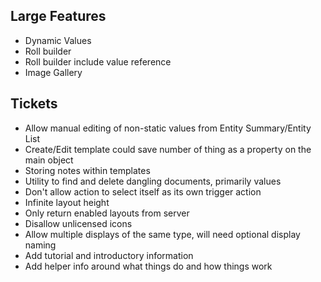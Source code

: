 ## Large Features

- Dynamic Values
- Roll builder
- Roll builder include value reference
- Image Gallery

## Tickets

- Allow manual editing of non-static values from Entity Summary/Entity List
- Create/Edit template could save number of thing as a property on the main object
- Storing notes within templates
- Utility to find and delete dangling documents, primarily values
- Don't allow action to select itself as its own trigger action
- Infinite layout height
- Only return enabled layouts from server
- Disallow unlicensed icons
- Allow multiple displays of the same type, will need optional display naming
- Add tutorial and introductory information
- Add helper info around what things do and how things work
